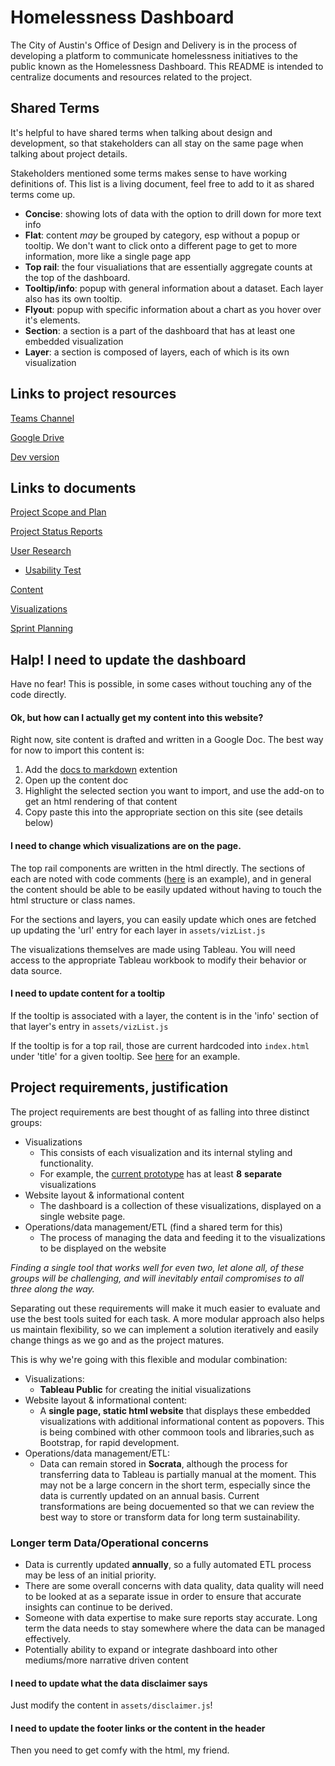 # Homelessness Dashboard
The City of Austin's Office of Design and Delivery is in the process of developing a platform to communicate homelessness initiatives to the public known as the Homelessness Dashboard. This README is intended to centralize documents and resources related to the project.

## Shared Terms

It's helpful to have shared terms when talking about design and development, so that stakeholders can all stay on the same page when talking about project details. 

Stakeholders mentioned some terms makes sense to have working definitions of. This list is a living document, feel free to add to it as shared terms come up. 

* **Concise**: showing lots of data with the option to drill down for more text info
* **Flat**: content _may_ be grouped by category, esp without a popup or tooltip. We don't want to click onto a different page to get to more information, more like a single page app
* **Top rail**: the four visualiations that are essentially aggregate counts at the top of the dashboard.
* **Tooltip/info**: popup with general information about a dataset. Each layer also has its own tooltip. 
* **Flyout**: popup with specific information about a chart as you hover over it's elements.
* **Section**: a section is a part of the dashboard that has at least one embedded visualization
* **Layer**: a section is composed of layers, each of which is its own visualization

## Links to project resources 

[Teams Channel](https://teams.microsoft.com/l/team/19%3a4206cc13ff6842bbb86553f4bd511a1d%40thread.skype/conversations?groupId=03e35b8c-00f9-44ac-8c62-880483932e59&tenantId=5c5e19f6-a6ab-4b45-b1d0-be4608a9a67f)

[Google Drive](https://drive.google.com/drive/u/1/folders/1JlueahWMpDeG2cFkQUVd14ccokbKq3AQ?ths=true)

[Dev version](https://cityofaustin.github.io/homelessness-dashboard/)

## Links to documents

[Project Scope and Plan](https://teams.microsoft.com/_#/files/General?threadId=19%3A4206cc13ff6842bbb86553f4bd511a1d%40thread.skype&ctx=channel&context=Project%2520Scope%2520and%2520Plan)

[Project Status Reports](https://teams.microsoft.com/_#/files/General?threadId=19%3A4206cc13ff6842bbb86553f4bd511a1d%40thread.skype&ctx=channel&context=Project%2520Status%2520Reports)

[User Research](https://teams.microsoft.com/_#/files/General?threadId=19%3A4206cc13ff6842bbb86553f4bd511a1d%40thread.skype&ctx=channel&context=User%2520Research)
     
  * [Usability Test](https://drive.google.com/drive/folders/1vFfIPVV7MSXGu2hZ-MWXrMYC9rfnx_ix?usp=sharing)

[Content](https://teams.microsoft.com/_#/files/General?threadId=19%3A4206cc13ff6842bbb86553f4bd511a1d%40thread.skype&ctx=channel&context=Content)

[Visualizations](https://teams.microsoft.com/_#/files/General?threadId=19%3A4206cc13ff6842bbb86553f4bd511a1d%40thread.skype&ctx=channel&context=Various%2520Documents)

[Sprint Planning](https://teams.microsoft.com/_#/files/General?threadId=19%3A4206cc13ff6842bbb86553f4bd511a1d%40thread.skype&ctx=channel&context=Sprint%2520Planning)

## Halp! I need to update the dashboard

Have no fear! This is possible, in some cases without touching any of the code directly. 

#### Ok, but how can I actually get my content into this website?

Right now, site content is drafted and written in a Google Doc. The best way for now to import this content is:

 1. Add the [docs to markdown](https://gsuite.google.com/marketplace/app/docs_to_markdown/700168918607) extention
 1. Open up the content doc
 1. Highlight the selected section you want to import, and use the add-on to get an html rendering of that content
 1. Copy paste this into the appropriate section on this site (see details below)

#### I need to change which visualizations are on the page. 

The top rail components are written in the html directly. The sections of each are noted with code comments ([here](https://github.com/cityofaustin/homelessness-dashboard/blob/09ba7ef44398a5c643158e00b2ac5eeac29aed63/index.html#L158) is an example), and in general the content should be able to be easily updated without having to touch the html structure or class names. 

For the sections and layers, you can easily update which ones are fetched up updating the 'url' entry for each layer in `assets/vizList.js`

The visualizations themselves are made using Tableau. You will need access to the appropriate Tableau workbook to modify their behavior or data source. 

#### I need to update content for a tooltip

If the tooltip is associated with a layer, the content is in the 'info' section of that layer's entry in `assets/vizList.js`

If the tooltip is for a top rail, those are current hardcoded into `index.html` under 'title' for a given tooltip. See [here](https://github.com/cityofaustin/homelessness-dashboard/blob/09ba7ef44398a5c643158e00b2ac5eeac29aed63/index.html#L201) for an example.


## Project requirements, justification
The project requirements are best thought of as falling into three distinct groups: 

*   Visualizations
    *   This consists of each visualization and its internal styling and functionality.
    *   For example, the [current prototype](https://www.figma.com/file/eot8AHPn65fcLNXvcjpyfd/Homelessness-Prototype?node-id=2%3A15) has at least **8** **separate** visualizations 
*   Website layout & informational content
    *   The dashboard is a collection of these visualizations, displayed on a single website page. 
*   Operations/data management/ETL (find a shared term for this)
    *   The process of managing the data and feeding it to the visualizations to be displayed on the website

_Finding a single tool that works well for even two, let alone all, of these groups will be challenging, and will inevitably entail compromises to all three along the way._
 
Separating out these requirements will make it much easier to evaluate and use the best tools suited for each task. A more modular approach also helps us maintain flexibility, so we can implement a solution iteratively and easily change things as we go and as the project matures.
 
This is why we're going with this flexible and modular combination: 

*   Visualizations: 
    *   **Tableau Public** for creating the initial visualizations
*   Website layout & informational content: 
    *   A **single page, static html website** that displays these embedded visualizations with additional informational content as popovers. This is being combined with other commoon tools and libraries,such as Bootstrap, for rapid development. 
*   Operations/data management/ETL:
    *   Data can remain stored in **Socrata**, although the process for transferring data to Tableau is partially manual at the moment. This may not be a large concern in the short term, especially since the data is currently updated on an annual basis. Current transformations are being docuemented so that we can review the best way to store or transform data for long term sustainability. 
    
### Longer term Data/Operational concerns

*   Data is currently updated **annually**, so a fully automated ETL process may be less of an initial priority. 
*   There are some overall concerns with data quality, data quality will need to be looked at as a separate issue in order to ensure that accurate insights can continue to be derived.
*   Someone with data expertise to make sure reports stay accurate. Long term the data needs to stay somewhere where the data can be managed effectively. 
*   Potentially ability to expand or integrate dashboard into other mediums/more narrative driven content

#### I need to update what the data disclaimer says

Just modify the content in `assets/disclaimer.js`!

#### I need to update the footer links or the content in the header

Then you need to get comfy with the html, my friend. 


